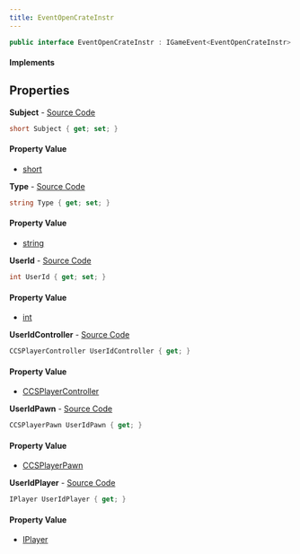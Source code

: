 ```yaml
---
title: EventOpenCrateInstr
---
```


```csharp
public interface EventOpenCrateInstr : IGameEvent<EventOpenCrateInstr>
```

#### Implements

## Properties

**Subject** - [Source Code](https://github.com/swiftly-solution/swiftlys2/blob/main/managed/src/SwiftlyS2.Generated/GameEvents/Interfaces/EventOpenCrateInstr.cs#L48)

```csharp
short Subject { get; set; }
```

#### Property Value

- [short](https://learn.microsoft.com/dotnet/api/system.int16)

**Type** - [Source Code](https://github.com/swiftly-solution/swiftlys2/blob/main/managed/src/SwiftlyS2.Generated/GameEvents/Interfaces/EventOpenCrateInstr.cs#L55)

```csharp
string Type { get; set; }
```

#### Property Value

- [string](https://learn.microsoft.com/dotnet/api/system.string)

**UserId** - [Source Code](https://github.com/swiftly-solution/swiftlys2/blob/main/managed/src/SwiftlyS2.Generated/GameEvents/Interfaces/EventOpenCrateInstr.cs#L41)

```csharp
int UserId { get; set; }
```

#### Property Value

- [int](https://learn.microsoft.com/dotnet/api/system.int32)

**UserIdController** - [Source Code](https://github.com/swiftly-solution/swiftlys2/blob/main/managed/src/SwiftlyS2.Generated/GameEvents/Interfaces/EventOpenCrateInstr.cs#L23)

```csharp
CCSPlayerController UserIdController { get; }
```

#### Property Value

- [CCSPlayerController](/docs/api/shared/schemadefinitions/ccsplayercontroller)

**UserIdPawn** - [Source Code](https://github.com/swiftly-solution/swiftlys2/blob/main/managed/src/SwiftlyS2.Generated/GameEvents/Interfaces/EventOpenCrateInstr.cs#L30)

```csharp
CCSPlayerPawn UserIdPawn { get; }
```

#### Property Value

- [CCSPlayerPawn](/docs/api/shared/schemadefinitions/ccsplayerpawn)

**UserIdPlayer** - [Source Code](https://github.com/swiftly-solution/swiftlys2/blob/main/managed/src/SwiftlyS2.Generated/GameEvents/Interfaces/EventOpenCrateInstr.cs#L34)

```csharp
IPlayer UserIdPlayer { get; }
```

#### Property Value

- [IPlayer](/docs/api/shared/players/iplayer)

